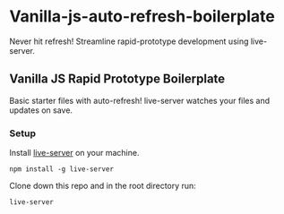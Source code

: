# Vanilla-js-auto-refresh-boilerplate
Never hit refresh! Streamline rapid-prototype development using live-server.

## Vanilla JS Rapid Prototype Boilerplate
Basic starter files with auto-refresh! live-server watches your files and updates on save.

### Setup
Install [live-server](https://www.npmjs.com/package/live-server) on your machine.

```
npm install -g live-server
```

Clone down this repo and in the root directory run: 

```
live-server
```

